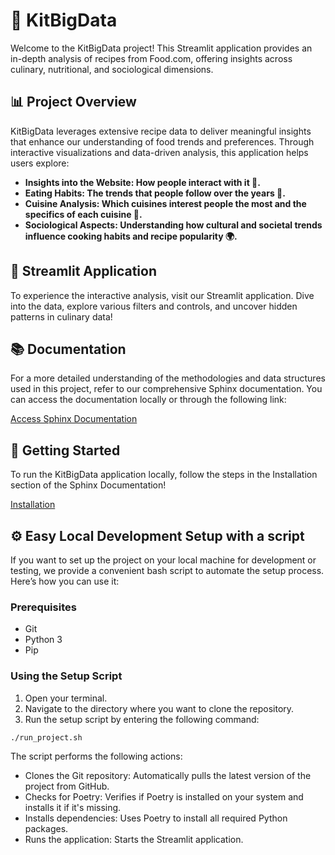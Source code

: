 # 🌟 KitBigData

Welcome to the KitBigData project! This Streamlit application provides an in-depth analysis of recipes from Food.com, offering insights across culinary, nutritional, and sociological dimensions.

## 📊 Project Overview

KitBigData leverages extensive recipe data to deliver meaningful insights that enhance our understanding of food trends and preferences. Through interactive visualizations and data-driven analysis, this application helps users explore:

- **Insights into the Website: How people interact with it 🧐.**
- **Eating Habits: The trends that people follow over the years 🍴.**
- **Cuisine Analysis: Which cuisines interest people the most and the specifics of each cuisine 🥗.**
- **Sociological Aspects: Understanding how cultural and societal trends influence cooking habits and recipe popularity 🌍.**

## 🚀 Streamlit Application

To experience the interactive analysis, visit our Streamlit application. Dive into the data, explore various filters and controls, and uncover hidden patterns in culinary data!

## 📚 Documentation

For a more detailed understanding of the methodologies and data structures used in this project, refer to our comprehensive Sphinx documentation. You can access the documentation locally or through the following link:

[Access Sphinx Documentation](https://kit-big-data-organisation.github.io/KitBigData/index.html)

## 🏁 Getting Started

To run the KitBigData application locally, follow the steps in the Installation section of the Sphinx Documentation!

[Installation](https://kit-big-data-organisation.github.io/KitBigData/installation.html)

## ⚙️ Easy Local Development Setup with a script

If you want to set up the project on your local machine for development or testing, we provide a convenient bash script to automate the setup process. Here’s how you can use it:

### Prerequisites
- Git
- Python 3
- Pip

### Using the Setup Script

1. Open your terminal.
2. Navigate to the directory where you want to clone the repository.
3. Run the setup script by entering the following command:


```bash
./run_project.sh
```

The script performs the following actions:
- Clones the Git repository: Automatically pulls the latest version of the project from GitHub.
- Checks for Poetry: Verifies if Poetry is installed on your system and installs it if it's missing.
- Installs dependencies: Uses Poetry to install all required Python packages.
- Runs the application: Starts the Streamlit application.
